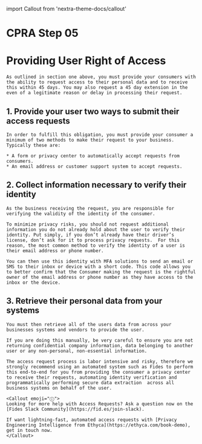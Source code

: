 import Callout from 'nextra-theme-docs/callout'

# CPRA Step 05
# Providing User Right of Access
    As outlined in section one above, you must provide your consumers with the ability to request access to their personal data and to receive this within 45 days. You may also request a 45 day extension in the even of a legitimate reason or delay in processing their request.

## 1. Provide your user two ways to submit their access requests
    In order to fulfill this obligation, you must provide your consumer a minimum of two methods to make their request to your business. Typically these are:

    * A form or privacy center to automatically accept requests from consumers.
    * An email address or customer support system to accept requests.

## 2. Collect information necessary to verify their identity
    As the business receiving the request, you are responsible for verifying the validity of the identity of the consumer. 

    To minimize privacy risks, you should not request additional information you do not already hold about the user to verify their identity. Put simply, if you don’t already have their driver’s license, don’t ask for it to process privacy requests.  For this reason, the most common method to verify the identity of a user is their email address or phone number.

    You can then use this identity with MFA solutions to send an email or SMS to their inbox or device with a short code. This code allows you to better confirm that the Consumer making the request is the rightful owner of the email address or phone number as they have access to the inbox or the device.

## 3. Retrieve their personal data from your systems
    You must then retrieve all of the users data from across your businesses systems and vendors to provide the user. 

    If you are doing this manually, be very careful to ensure you are not returning confidential company information, data belonging to another user or any non-personal, non-essential information. 

    The access request process is labor intensive and risky, therefore we strongly recommend using an automated system such as Fides to perform this end-to-end for you from providing the consumer a privacy center to receive their requests, automating identity verification and programmatically performing secure data extraction  across all business systems on behalf of the user.

    <Callout emoji="ⓘ">
    Looking for more help with Access Requests? Ask a question now on the [Fides Slack Community](https://fid.es/join-slack).
    
    If want lightning-fast, automated access requests with [Privacy Engineering Intelligence from Ethyca](https://ethyca.com/book-demo), get in touch now.
    </Callout>